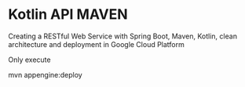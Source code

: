 # Kotlin API MAVEN
Creating a RESTful Web Service with Spring Boot, Maven, Kotlin, clean architecture and deployment in Google Cloud Platform

Only execute 

mvn appengine:deploy


